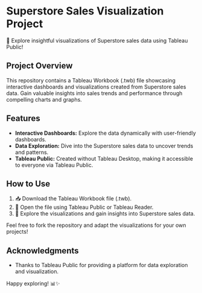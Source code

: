 
# Superstore Sales Visualization Project

🚀 Explore insightful visualizations of Superstore sales data using Tableau Public!

## Project Overview
This repository contains a Tableau Workbook (.twb) file showcasing interactive dashboards and visualizations created from Superstore sales data. Gain valuable insights into sales trends and performance through compelling charts and graphs.

## Features
- **Interactive Dashboards:** Explore the data dynamically with user-friendly dashboards.
- **Data Exploration:** Dive into the Superstore sales data to uncover trends and patterns.
- **Tableau Public:** Created without Tableau Desktop, making it accessible to everyone via Tableau Public.

## How to Use
1. 📥 Download the Tableau Workbook file (.twb).
2. 🚀 Open the file using Tableau Public or Tableau Reader.
3. 🧐 Explore the visualizations and gain insights into Superstore sales data.

Feel free to fork the repository and adapt the visualizations for your own projects!

## Acknowledgments
- Thanks to Tableau Public for providing a platform for data exploration and visualization.

Happy exploring! 📊✨
